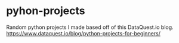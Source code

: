 # pyhon-projects
Random python projects I made based off of this DataQuest.io blog. https://www.dataquest.io/blog/python-projects-for-beginners/
